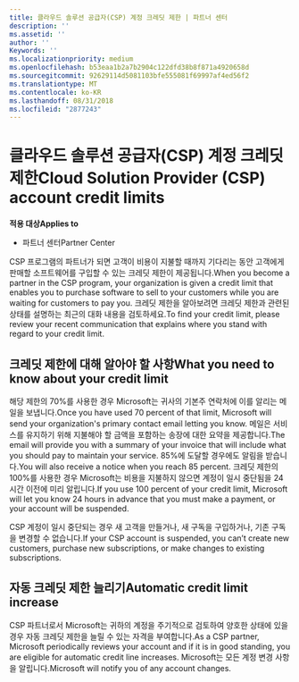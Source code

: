 ```yaml
---
title: 클라우드 솔루션 공급자(CSP) 계정 크레딧 제한 | 파트너 센터
description: ''
ms.assetid: ''
author: ''
Keywords: ''
ms.localizationpriority: medium
ms.openlocfilehash: b53eaa1b2a7b2904c122dfd38b8f871a4920658d
ms.sourcegitcommit: 92629114d5081103bfe555081f69997af4ed56f2
ms.translationtype: MT
ms.contentlocale: ko-KR
ms.lasthandoff: 08/31/2018
ms.locfileid: "2877243"
---
```

# <a name="cloud-solution-provider-csp-account-credit-limits"></a><span data-ttu-id="3ec00-102">클라우드 솔루션 공급자(CSP) 계정 크레딧 제한</span><span class="sxs-lookup"><span data-stu-id="3ec00-102">Cloud Solution Provider (CSP) account credit limits</span></span>

**<span data-ttu-id="3ec00-103">적용 대상</span><span class="sxs-lookup"><span data-stu-id="3ec00-103">Applies to</span></span>**

- <span data-ttu-id="3ec00-104">파트너 센터</span><span class="sxs-lookup"><span data-stu-id="3ec00-104">Partner Center</span></span>

<span data-ttu-id="3ec00-105">CSP 프로그램의 파트너가 되면 고객이 비용이 지불할 때까지 기다리는 동안 고객에게 판매할 소프트웨어를 구입할 수 있는 크레딧 제한이 제공됩니다.</span><span class="sxs-lookup"><span data-stu-id="3ec00-105">When you become a partner in the CSP program, your organization is given a credit limit that enables you to purchase software to sell to your customers while you are waiting for customers to pay you.</span></span> <span data-ttu-id="3ec00-106">크레딧 제한을 알아보려면 크레딧 제한과 관련된 상태를 설명하는 최근의 대화 내용을 검토하세요.</span><span class="sxs-lookup"><span data-stu-id="3ec00-106">To find your credit limit, please review your recent communication that explains where you stand with regard to your credit limit.</span></span>  

## <a name="what-you-need-to-know-about-your-credit-limit"></a><span data-ttu-id="3ec00-107">크레딧 제한에 대해 알아야 할 사항</span><span class="sxs-lookup"><span data-stu-id="3ec00-107">What you need to know about your credit limit</span></span>

<span data-ttu-id="3ec00-108">해당 제한의 70%를 사용한 경우 Microsoft는 귀사의 기본주 연락처에 이를 알리는 메일을 보냅니다.</span><span class="sxs-lookup"><span data-stu-id="3ec00-108">Once you have used 70 percent of that limit, Microsoft will send your organization's primary contact email letting you know.</span></span> <span data-ttu-id="3ec00-109">메일은 서비스를 유지하기 위해 지불해야 할 금액을 포함하는 송장에 대한 요약을 제공합니다.</span><span class="sxs-lookup"><span data-stu-id="3ec00-109">The email will provide you with a summary of your invoice that will include what you should pay to maintain your service.</span></span> <span data-ttu-id="3ec00-110">85%에 도달할 경우에도 알림을 받습니다.</span><span class="sxs-lookup"><span data-stu-id="3ec00-110">You will also receive a notice when you reach 85 percent.</span></span> <span data-ttu-id="3ec00-111">크레딧 제한의 100%를 사용한 경우 Microsoft는 비용을 지불하지 않으면 계정이 일시 중단됨을 24시간 이전에 미리 알립니다.</span><span class="sxs-lookup"><span data-stu-id="3ec00-111">If you use 100 percent of your credit limit, Microsoft will let you know 24 hours in advance that you must make a payment, or your account will be suspended.</span></span> 

<span data-ttu-id="3ec00-112">CSP 계정이 일시 중단되는 경우 새 고객을 만들거나, 새 구독을 구입하거나, 기존 구독을 변경할 수 없습니다.</span><span class="sxs-lookup"><span data-stu-id="3ec00-112">If your CSP account is suspended, you can’t create new customers, purchase new subscriptions, or make changes to existing subscriptions.</span></span>

## <a name="automatic-credit-limit-increase"></a><span data-ttu-id="3ec00-113">자동 크레딧 제한 늘리기</span><span class="sxs-lookup"><span data-stu-id="3ec00-113">Automatic credit limit increase</span></span>

<span data-ttu-id="3ec00-114">CSP 파트너로서 Microsoft는 귀하의 계정을 주기적으로 검토하여 양호한 상태에 있을 경우 자동 크레딧 제한을 늘릴 수 있는 자격을 부여합니다.</span><span class="sxs-lookup"><span data-stu-id="3ec00-114">As a CSP partner, Microsoft periodically reviews your account and if it is in good standing, you are eligible for automatic credit line increases.</span></span> <span data-ttu-id="3ec00-115">Microsoft는 모든 계정 변경 사항을 알립니다.</span><span class="sxs-lookup"><span data-stu-id="3ec00-115">Microsoft will notify you of any account changes.</span></span> 